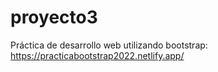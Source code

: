 # proyecto3
Práctica de desarrollo web utilizando bootstrap: https://practicabootstrap2022.netlify.app/
